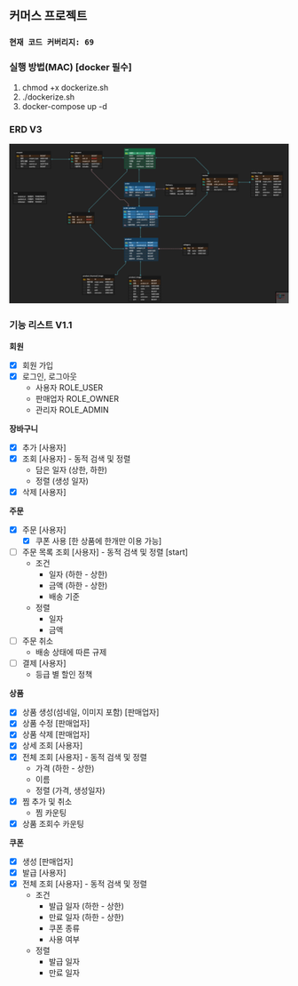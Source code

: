 ## 커머스 프로젝트 

### `현재 코드 커버리지: 69`

### 실행 방법(MAC) **[docker 필수]**
1. chmod +x dockerize.sh 
2. ./dockerize.sh
3. docker-compose up -d

### ERD V3
<img src="image/ErdV3.png" width="800">

### 기능 리스트 V1.1

**회원** 
- [x]  회원 가입
- [x] 로그인, 로그아웃
  - 사용자 ROLE_USER
  - 판매업자 ROLE_OWNER
  - 관리자 ROLE_ADMIN

**장바구니**
- [x] 추가 [사용자]
- [x] 조회 [사용자] - 동적 검색 및 정렬
   - 담은 일자 (상한, 하한)
   - 정렬 (생성 일자)
- [x] 삭제 [사용자]

 **주문**
- [x] 주문 [사용자]
  - [x] 쿠폰 사용 [한 상품에 한개만 이용 가능]
- [ ] 주문 목록 조회 [사용자] - 동적 검색 및 정렬 [start]
  - 조건
    - 일자 (하한 - 상한)
    - 금액 (하한 - 상한)
    - 배송 기준
  - 정렬
    - 일자
    - 금액
- [ ] 주문 취소
  - 배송 상태에 따른 규제
- [ ] 결제 [사용자]
  - 등급 별 할인 정책

**상품**
- [x] 상품 생성(섬네일, 이미지 포함) [판매업자]
- [x] 상품 수정 [판매업자]
- [x] 상품 삭제 [판매업자]
- [x] 상세 조회 [사용자]
- [x] 전체 조회 [사용자] - 동적 검색 및 정렬
   - 가격 (하한 - 상한)
   - 이름
   - 정렬 (가격, 생성일자)
- [x] 찜 추가 및 취소
  - 찜 카운팅
- [x] 상품 조회수 카운팅

**쿠폰**
- [x]  생성 [판매업자]
- [x]  발급 [사용자]
- [x] 전체 조회 [사용자] - 동적 검색 및 정렬
  - 조건
    - 발급 일자 (하한 - 상한)
    - 만료 일자 (하한 - 상한)
    - 쿠폰 종류
    - 사용 여부
  - 정렬
    - 발급 일자
    - 만료 일자
    
